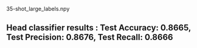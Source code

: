 35-shot_large_labels.npy
## Head classifier results : Test Accuracy: 0.8665, Test Precision: 0.8676, Test Recall: 0.8666

